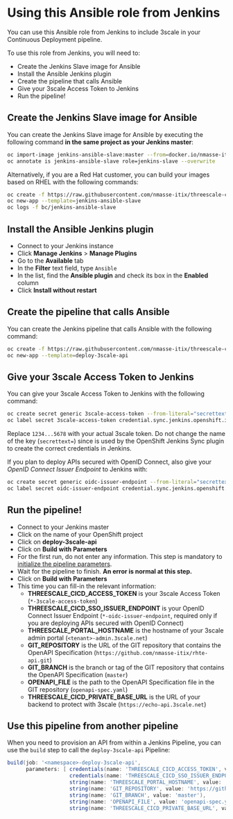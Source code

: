 # Using this Ansible role from Jenkins

You can use this Ansible role from Jenkins to include 3scale in your Continuous
Deployment pipeline.

To use this role from Jenkins, you will need to:

- Create the Jenkins Slave image for Ansible
- Install the Ansible Jenkins plugin
- Create the pipeline that calls Ansible
- Give your 3scale Access Token to Jenkins
- Run the pipeline!

## Create the Jenkins Slave image for Ansible

You can create the Jenkins Slave image for Ansible by executing the following command **in the same project as your Jenkins master**:

```sh
oc import-image jenkins-ansible-slave:master --from=docker.io/nmasse-itix/threescale-cicd:master --confirm
oc annotate is jenkins-ansible-slave role=jenkins-slave --overwrite
```

Alternatively, if you are a Red Hat customer, you can build your images based on RHEL with the following commands:

```sh
oc create -f https://raw.githubusercontent.com/nmasse-itix/threescale-cicd/master/support/jenkins/jenkins-slave-template-rhel.yaml
oc new-app --template=jenkins-ansible-slave
oc logs -f bc/jenkins-ansible-slave
```

## Install the Ansible Jenkins plugin

- Connect to your Jenkins instance
- Click **Manage Jenkins** > **Manage Plugins**
- Go to the **Available** tab
- In the **Filter** text field, type `Ansible`
- In the list, find the **Ansible plugin** and check its box in the **Enabled** column
- Click **Install without restart**

## Create the pipeline that calls Ansible

You can create the Jenkins pipeline that calls Ansible with the following command:

```sh
oc create -f https://raw.githubusercontent.com/nmasse-itix/threescale-cicd/master/support/jenkins/deploy-3scale-api-pipeline.yaml
oc new-app --template=deploy-3scale-api
```

## Give your 3scale Access Token to Jenkins

You can give your 3scale Access Token to Jenkins with the following command:

```sh
oc create secret generic 3scale-access-token --from-literal="secrettext=1234...5678"
oc label secret 3scale-access-token credential.sync.jenkins.openshift.io=true
```

Replace `1234...5678` with your actual 3scale token. Do not change the name of the key (`secrettext=`) since is used by the OpenShift Jenkins Sync plugin to create the correct credentials in Jenkins.

If you plan to deploy APIs secured with OpenID Connect, also give your *OpenID Connect Issuer Endpoint* to Jenkins with:

```sh
oc create secret generic oidc-issuer-endpoint --from-literal="secrettext=https://<client_id>:<client_secret>@<host>/auth/realms/<realm>"
oc label secret oidc-issuer-endpoint credential.sync.jenkins.openshift.io=true
```

## Run the pipeline!

- Connect to your Jenkins master
- Click on the name of your OpenShift project
- Click on **deploy-3scale-api**
- Click on **Build with Parameters**
- For the first run, do not enter any information. This step is mandatory to [initialize the pipeline parameters](https://dev.to/pencillr/jenkins-pipelines-and-their-dirty-secrets-2).
- Wait for the pipeline to finish. **An error is normal at this step.**
- Click on **Build with Parameters**
- This time you can fill-in the relevant information:
  - **THREESCALE_CICD_ACCESS_TOKEN** is your 3scale Access Token (`*-3scale-access-token`)
  - **THREESCALE_CICD_SSO_ISSUER_ENDPOINT** is your OpenID Connect Issuer Endpoint (`*-oidc-issuer-endpoint`, required only if you are deploying APIs secured with OpenID Connect)
  - **THREESCALE_PORTAL_HOSTNAME** is the hostname of your 3scale admin portal (`<tenant>-admin.3scale.net`)
  - **GIT_REPOSITORY** is the URL of the GIT repository that contains the OpenAPI Specification (`https://github.com/nmasse-itix/rhte-api.git`)
  - **GIT_BRANCH** is the branch or tag of the GIT repository that contains the OpenAPI Specification (`master`)
  - **OPENAPI_FILE** is the path to the OpenAPI Specification file in the GIT repository (`openapi-spec.yaml`)
  - **THREESCALE_CICD_PRIVATE_BASE_URL** is the URL of your backend to protect with 3scale (`https://echo-api.3scale.net`)

## Use this pipeline from another pipeline

When you need to provision an API from within a Jenkins Pipeline, you can use the `build` step to call the `deploy-3scale-api` Pipeline:

```groovy
build(job: '<namespace>-deploy-3scale-api',
      parameters: [ credentials(name: 'THREESCALE_CICD_ACCESS_TOKEN', value: '<namespace>-3scale-access-token'),
                    credentials(name: 'THREESCALE_CICD_SSO_ISSUER_ENDPOINT', value: '<namespace>-oidc-issuer-endpoint'),
                    string(name: 'THREESCALE_PORTAL_HOSTNAME', value: '<tenant>-admin.3scale.net'),
                    string(name: 'GIT_REPOSITORY', value: 'https://github.com/nmasse-itix/rhte-api.git'),
                    string(name: 'GIT_BRANCH', value: 'master'),
                    string(name: 'OPENAPI_FILE', value: 'openapi-spec.yaml'),
                    string(name: 'THREESCALE_CICD_PRIVATE_BASE_URL', value: 'https://echo-api.3scale.net') ])
```
